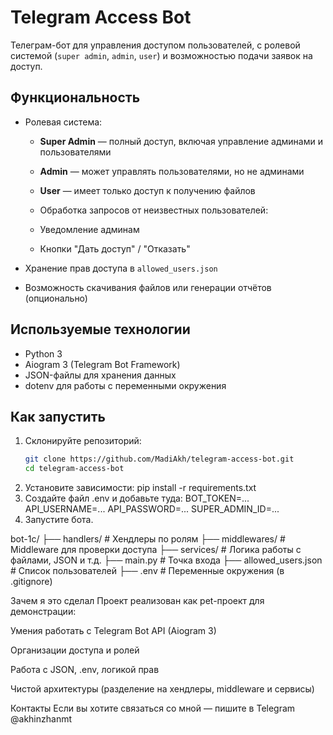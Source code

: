 # Telegram Access Bot

Телеграм-бот для управления доступом пользователей, с ролевой системой (`super admin`, `admin`, `user`) и возможностью подачи заявок на доступ.

## Функциональность

- Ролевая система:
  - **Super Admin** — полный доступ, включая управление админами и пользователями
  - **Admin** — может управлять пользователями, но не админами
  - **User** — имеет только доступ к получению файлов

  - Обработка запросов от неизвестных пользователей:
  - Уведомление админам
  - Кнопки "Дать доступ" / "Отказать"

-  Хранение прав доступа в `allowed_users.json`

-  Возможность скачивания файлов или генерации отчётов (опционально)

## Используемые технологии

- Python 3
- Aiogram 3 (Telegram Bot Framework)
- JSON-файлы для хранения данных
- dotenv для работы с переменными окружения

## Как запустить

1. Склонируйте репозиторий:
   ```bash
   git clone https://github.com/MadiAkh/telegram-access-bot.git
   cd telegram-access-bot
2. Установите зависимости:
   pip install -r requirements.txt
3. Создайте файл .env и добавьте туда:
BOT_TOKEN=...
API_USERNAME=...
API_PASSWORD=...
SUPER_ADMIN_ID=...
4. Запустите бота.

bot-1c/
├── handlers/            # Хендлеры по ролям
├── middlewares/         # Middleware для проверки доступа
├── services/            # Логика работы с файлами, JSON и т.д.
├── main.py              # Точка входа
├── allowed_users.json   # Список пользователей
├── .env                 # Переменные окружения (в .gitignore)


Зачем я это сделал
Проект реализован как pet-проект для демонстрации:

Умения работать с Telegram Bot API (Aiogram 3)

Организации доступа и ролей

Работа с JSON, .env, логикой прав

Чистой архитектуры (разделение на хендлеры, middleware и сервисы)

Контакты
Если вы хотите связаться со мной — пишите в Telegram @akhinzhanmt
